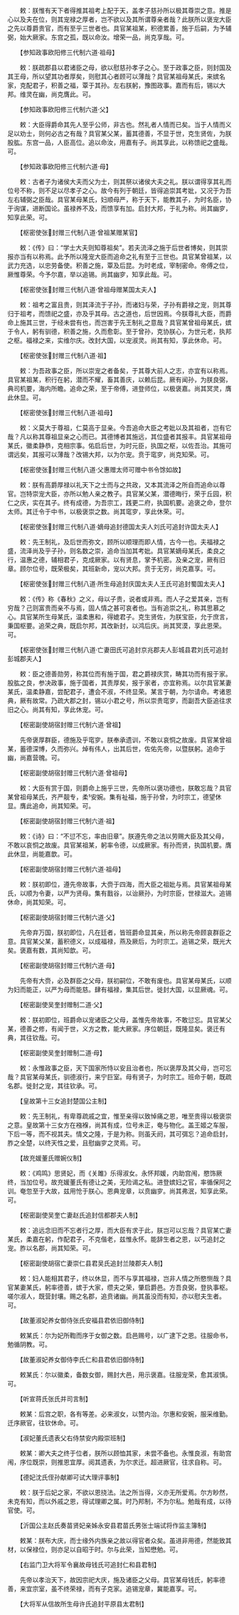 <!-- { "loadSidebar": true } -->
　　敕：朕惟有天下者得推其祖考上配于天，盖孝子慈孙所以极其尊崇之意。推是心以及夫在位，则其宠禄之厚者，岂不欲以及其所谓尊亲者哉？此朕所以褒宠大臣之先以尊爵贵官，而有至乎三世者也。具官某祖某，积德累善，施于后嗣，为予辅弼，始大厥家。东宫之孤，既以命汝。增荣一品，尚克享哉。可。

　　【参知政事欧阳修三代制六道·祖母】

　　敕：朕疏郡县以君诸臣之母，欲以慰慈孙孝子之心。至于政事之臣，则封国及其王母，所以望其功者厚矣，则慰其心者顾可以薄哉？具官某祖母某氏，来嫔名家，克配君子，积善之福，覃于其孙。左右朕躬，豫图政事。嘉而有后，锡以大邦。维灵在幽，尚克膺此。可。

　　【参知政事欧阳修三代制六道·父】

　　敕：大臣得爵命其先人至乎公师，非古也。然礼者人情而已矣。当于人情而义足以劝士，则何必古之有哉？具官某父某，蓄其德善，不显于世，克生贤佐，为朕股肱。东宫一品，人臣高位。追以命汝，用嘉有子。尚其享此，以称馈祀之盛哉。可。

　　【参知政事欧阳修三代制六道·母】

　　敕：古者子为诸侯大夫而父为士，则其祭以诸侯大夫之礼。朕以谓得享其礼而位号不称，则不足以尽孝子之心。故今有列于朝廷，皆得追崇其考妣，又况于为吾左右辅弼之臣哉。具官某母某氏，妇顺母严，称于天下，能教其子，为时名臣，协于询谋，进断国论。虽禄养不及，而馈享有加。启封大邦，于礼为称。尚其幽穸，知享此荣。可。

　　【枢密使张封赠三代制八道·曾祖某赠某官】

　　敕：《传》曰：“学士大夫则知尊祖矣”。若夫流泽之施于后世者博矣，则其崇报亦当有以称焉。此予所以隆宠大臣而追命之礼有至于三世也。具官某曾祖某，以武力充选，以忠劳备使。积善之施，覃及后昆。为时老成，宰制密命。帝傅之位，厥惟尊荣。今予尔嘉，举以追锡。尚其幽穸，知享此哉。可。

　　【枢密使张封赠三代制八道·曾祖母赠某国太夫人】

　　敕：祖考之富且贵，则其泽流于子孙，而诸妇与荣，子孙有爵禄之宠，则其尊归于祖考，而馈祀之盛，亦及乎其母。古之道也，后世因焉。今朕尊礼大臣，而爵命上施其三世，于经未尝有也，而岂害于先王制礼之意哉？具官某曾祖母某氏，嫔于令人，躬有驯德，积善之施，久而愈彰。至于曾孙，克协朕心，为世元老，执邦之枢。福禄之来，实维尔庆。改封大国，以宠淑灵。尚其有知，享此休命。可。

　　【枢密使张封赠三代制八道·祖】

　　敕：为吾政事之臣，所以崇宠之者备矣，于其尊大前人之志，亦宜有以称焉。具官某祖某，积行在躬，潜而不耀，畜其善庆，以赖后昆。厥有闻孙，为朕良弼，典司机要，海内所瞻。追命之荣，至于帝傅，进登师位，以极褒嘉。尚其冥灵，膺此休显。可。

　　【枢密使张封赠三代制八道·祖母】

　　敕：义莫大于尊祖，仁莫高于显亲。今吾追命大臣之考妣以及其祖者，岂有它哉？凡以称其尊祖显亲之心而已。其德博者其施远，其位盛者其报丰。具官某祖母某氏，徽柔静恭，克相宗事。佑启后世，为时元臣，执国之枢，以佐吾治。其施可谓远矣，其报可以薄哉？改锡大邦，以为尔宠。贲于窀穸，尚克知荣。可。

　　【枢密使张封赠三代制八道·父惠赠太师可赠中书令馀如故】

　　敕：朕有高爵厚禄以礼天下之士而与之共政，又本其流泽之所自而追命以尊官。岂特崇宠大臣，亦所以勉人亲之教子。具官某父某，潜德晦行，荣于丘园，积仁之庆，实在其子。终有成德，为吾宗工，践更二府，执国机要。追褒之命，登尔太师。其迁令于中书，以极褒崇之数。尚其窀穸，享此休荣。可。

　　【枢密使张封赠三代制八道·嫡母追封德国太夫人刘氏可追封许国太夫人】

　　敕：先王制礼，及后世而弥文，顾所以顺理而即人情，古今一也。夫福禄之盛，流泽尚及乎子孙，则名数之崇，追命当加其考妣。具官某嫡母某氏，柔良之行，温惠之德，辅相君子，克成厥家。以有贤息，掌予机密。及亲之宠，厥有旧章。顾尔位号，既荣极矣，其班新命，宠以大邦。贲于无穷，尚克嘉享。可。

　　【枢密使张封赠三代制八道·所生母追封庆国太夫人王氏可追封蜀国太夫人】

　　敕：《传》称《春秋》之义，母以子贵，说者或非焉。而人子之爱其亲，岂有穷哉？己则富贵而亲不与焉，固人情之甚可哀者也。当有追崇之礼，称其思慕之心。具官某所生母某氏，温柔惠和，得媲君子。克生贤佐，为朕宝臣，允于庶言，秉国枢要。追荣之典，既启尔邦，其改新封，以鸿后庆。尚其冥漠，享此恩荣。可。

　　【枢密使张封赠三代制八道·亡妻田氏可追封京兆郡夫人彭城县君刘氏可追封彭城郡夫人】

　　敕：臣之德善勋劳，称其位而有施于国，君之爵禄庆赏，畴其功而有报于家。股肱之良，参决政事，施于国者，其责厚矣，报于家者，亦宜称焉。以尔具官某妻某氏，温柔静嘉，尝配君子，遭会不淑，不终显荣。某言于朝，为尔请命。考诸恩典，厥有故常。乃疏大郡之封，锡以小君之号，所以崇贵窀穸，而副吾大臣追往求旧之心。尚其有知，享此休宠。可。

　　【枢密副使胡宿封赠三代制六道·曾祖】

　　先帝褒厚群臣，德施及乎窀穸。朕奉承遗训，不敢以哀恫之故废。具官某曾祖某，蓄德深博，久而弥兴。焯有伟人，出其后世，佐佑先帝，以暨朕躬。追命于幽，尚嘉营魄。可。

　　【枢密副使胡宿封赠三代制六道·曾祖母】

　　敕：大臣有赏于国，则爵命上施乎三世，先帝所以褒功德也，朕敢忘哉？具官某曾祖母某氏，齐严靓专，柔安婉。集有祉福，施于孙曾，为时宗工，德望休显。膺此追命，尚其知荣。可。

　　【枢密副使胡宿封赠三代制六道·祖】

　　敕：《诗》曰：“不愆不忘，率由旧章”。朕遵先帝之法以劳赐大臣及其父母，不敢以哀恫之故废。具官某祖某，躬率令德，以成厥家。有孙而贤，执国机要。膺此休显，尚能嘉歆。可。

　　【枢密副使胡宿封赠三代制六道·祖母】

　　敕：朕初即位，遵先帝故事，大赍于四海，而大臣之祖妣与焉。具官某祖母某氏，以顺为令妻，以严为贤母。集有戬谷，以诒厥孙，为时宗臣，世禄滋大。追锡休命，尚其知荣。可。

　　【枢密副使胡宿封赠三代制六道·父】

　　先帝弃万国，朕初即位，凡在廷者，皆班爵命显其亲，所以称先帝顾哀群臣之意。具官某父某，蓄积德义，以成福禄，燕及厥后，为时宗工。追锡之荣，既光大矣。褒嘉有数，其尚知歆。可。

　　【枢密副使胡宿封赠三代制六道·母】

　　先帝有大赍，必及群臣之父母，朕初嗣位，不敢有废也。具官某母某氏，以顺为妇而能正，以严为母而能慈。肆有福禄，集其后世。徙封大国，以显厥魂。可。

　　【枢密副使吴奎封赠制二道·父】

　　敕：朕初即位，班爵命以宠诸臣之父母，盖惟先帝故事，不敢愆忘。具官某父某，德善之修，有闻于世，义方之教，能大厥家。序位朝廷，既隆显矣。褒迁有典，其往钦哉。可。

　　【枢密副使吴奎封赠制二道·母】

　　敕：永惟政事之臣，天下国家所恃以安且治者也，所以褒厚及其父母，岂可忘哉？具官某母某氏，驯德淑行，来宁巨室。母有贤子，为时宗工。班命于朝，既疏名郡。徙封之宠，其往钦承。可。

　　【皇故第十三女追封楚国公主制】

　　敕：先王制礼，有卑尊疏戚之宜，惟至亲得以致悼痛之恩，唯至贵得以极褒崇之意。皇故第十三女方在襁褓，尚其有成，位号未正，奄与物化。盖王姬之车服，下后一等，而不视其夫。情文之隆，于是为称。则虽夭阏，其可弭忘？追命启封，胙之全楚，以终天性之爱，且慰幽穸之灵焉。可。

　　【故充媛董氏赠婉仪制】

　　敕：《鸡鸣》思贤妃，而《关雎》乐得淑女。永怀邦媛，内助宫闱，愍饰厥终，当加位号。故充媛董氏有德让之美，无险谒之私。进登嫔妇之官，率循保阿之训。奄忽至于大故，兹用怆于朕心。恩典宠章，以贲幽穸。尚其弗泯，知享此荣。可。

　　【枢密副使吴奎亡妻赵氏追封信都郡夫人制】

　　敕：追远念旧而不忘者行之厚，而大臣有求于此，朕岂可以忘哉？具官某亡妻某氏，柔嘉在躬，作配君子，不克偕老，兹惟永怀。能辞生者之恩，以丐追封之宠。胙以名郡，尚其知荣。可。

　　【枢密副使胡宿亡妻崇仁县君吴氏追封兰陵郡夫人制】

　　敕：妇人能相其君子，终以休显，而不与享其福禄，岂非人情之所愍恻哉？具官某妻某氏，躬率德善，嫔于大家，缵夫之荣，肇启爵邑。方吾良弼，登执事枢。嗟尔淑人，既营封壤。赐之名郡，追贲诸幽。尚其虽没而有知，亦以慰夫生者。可。

　　【故董淑妃养女御侍张氏安福县君依旧御侍制】

　　敕某氏：尔为妃所鞫而序于女御之数。启邑赐号，以广逮下之恩。往服命书，勉循阴教。可。

　　【故董淑妃养女御侍李氏仁和县君依旧御侍制】

　　敕某氏：尔以徽柔，备数女御，赐封大邑，用示褒嘉。往服宠荣，愈其淑慎。可。

　　【听宣蒋氏张氏并司言制】

　　敕某：后宫之职，各有等差。必来淑女，以赞内治。尔惠和安婉，服采维勤。迁序厥官，往钦休命。可。

　　【淑妃董氏遗表父右侍禁安内殿崇班制】

　　敕某：卿大夫之终于位者，朕所以顾恤其家，未尝不备也。永惟良淑，有助宫闱，序位既崇，则推恩宜厚。阅其遗表，为尔求迁。超进厥官，往求自称。可。

　　【德妃沈氏侄孙献卿可试大理评事制】

　　敕：朕于后妃之家，不欲以恩挠法。法之所当得，义亦无所爱焉。尔方眇然，未克有知，而以外戚之恩，得试理卿之属。时乃邦制，不为尔私。勉哉有成，以待官使。可。

　　【沂国公主赵氏奏苗贤妃亲姊永安县君苗氏男张士端试将作监主簿制】

　　敕某：朕布大庆，而士缘外内族亲之故以得官者众矣。虽进非用德，然能致其材，以保禄位，则亦足以自昭于时。尔与此荣，当知懋勉。可。

　　【右监门卫大将军令襄故母钱氏可追封仁和县君制】

　　先帝以孝治天下，故因宗祀大庆，施及诸臣之父母。具官某母钱氏，躬率德善，来宜宗室，虽不终荣禄，而有子克家。追锡宠章，冀能嘉享。可。

　　【大将军从信故所生母许氏追封平原县太君制】

